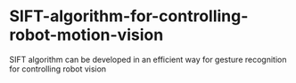 # SIFT-algorithm-for-controlling-robot-motion-vision
SIFT algorithm can be developed in an efficient way for gesture recognition for controlling robot vision
